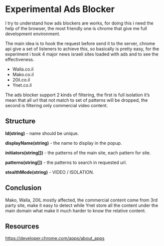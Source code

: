 # Experimental Ads Blocker

I try to understand how ads blockers are works, for doing this i need the help of the browser, the most friendly one is chrome that give me full development environment.

The main idea is to hook the request before send it to the server, chrome api give a set of listeners to achieve this, so basically is pretty easy, for the experiment i took 4 major news israeli sites loaded with ads and to see the effectiveness.
 
- Walla.co.il
- Mako.co.il
- 20il.co.il
- Ynet.co.il

The ads blocker support 2 kinds of filtering, the first is full isolation it’s mean that all url that not match to set of patterns will be dropped, the second is filtering only commercial video content.

## Structure ##

**Id(string)** - name should be unique.

**displayName(string)** - the name to display in the popup.

**initiators(string[])** - the patterns of the main site, each pattern for site.

**patterns(string[])** - the patterns to search in requested url.

**stealthMode(string)** - VIDEO / ISOLATION.

## Conclusion ##

Mako, Walla, 20IL mostly affected, the commercial content come from 3rd party site, make it easy to detect while Ynet store all the content under the main domain what make it much harder to know the relative content.

## Resources ##
https://developer.chrome.com/apps/about_apps
